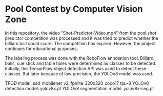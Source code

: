 # Pool Contest by Computer Vision Zone

In this repository, the video "Shot-Predictor-Video.mp4" from the pool shot predictor competition was processed and it was tried to predict whether the billiard ball could score. The competition has expired. However, the project continues for educational purposes.

The labeling process was done with the RoboFlow annotation tool.
Billiard balls, cue stick and table holes were determined as classes to be detected. Initially, the TensorFlow object detection API was used to detect these classes. But later because of low precision, the YOLOv8 model was used.

TFOD model: ssd_mobilenet_v2_fpnlite_320x320_coco17_tpu-8
YOLOv8 detection model: yolov8x.pt
YOLOv8 segmentation model: yolov8x-seg.pt
